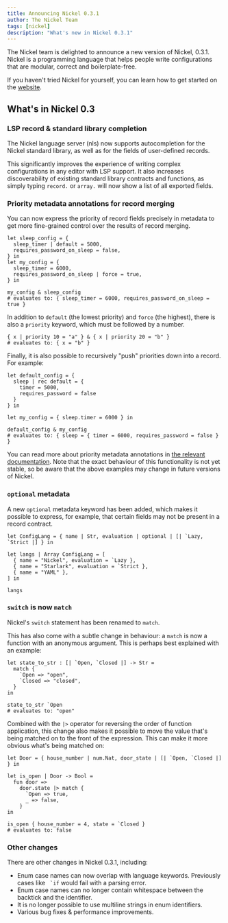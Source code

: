 ```yaml
---
title: Announcing Nickel 0.3.1
author: The Nickel Team
tags: [nickel]
description: "What's new in Nickel 0.3.1"
---
```


The Nickel team is delighted to announce a new version of Nickel, 0.3.1.
Nickel is a programming language that helps people write configurations
that are modular, correct and boilerplate-free.

If you haven't tried Nickel for yourself, you can learn how to get started on
the [website][getting_started].

## What's in Nickel 0.3

### LSP record & standard library completion

The Nickel language server (nls) now supports autocompletion for the Nickel
standard library, as well as for the fields of user-defined records.

This significantly improves the experience of writing complex configurations
in any editor with LSP support. It also increases discoverability of existing
standard library contracts and functions, as simply typing `record.` or
`array.` will now show a list of all exported fields.

### Priority metadata annotations for record merging

You can now express the priority of record fields precisely in metadata to
get more fine-grained control over the results of record merging.

```nickel
let sleep_config = {
  sleep_timer | default = 5000,
  requires_password_on_sleep = false,
} in
let my_config = {
  sleep_timer = 6000,
  requires_password_on_sleep | force = true,
} in

my_config & sleep_config
# evaluates to: { sleep_timer = 6000, requires_password_on_sleep = true }
```

In addition to `default` (the lowest priority) and `force` (the highest), there
is also a `priority` keyword, which must be followed by a number.

```nickel
{ x | priority 10 = "a" } & { x | priority 20 = "b" }
# evaluates to: { x = "b" }
```

Finally, it is also possible to recursively "push" priorities down into a
record. For example:

```nickel
let default_config = {
  sleep | rec default = {
    timer = 5000,
    requires_password = false
  }
} in

let my_config = { sleep.timer = 6000 } in

default_config & my_config
# evaluates to: { sleep = { timer = 6000, requires_password = false } }
```

You can read more about priority metadata annotations in [the relevant
documentation][merging_documentation]. Note that the exact behaviour of this
functionality is not yet stable, so be aware that the above examples may change
in future versions of Nickel.

### `optional` metadata

A new `optional` metadata keyword has been added, which makes it possible to
express, for example, that certain fields may not be present in a record
contract.

```nickel
let ConfigLang = { name | Str, evaluation | optional | [| `Lazy, `Strict |] } in

let langs | Array ConfigLang = [
  { name = "Nickel", evaluation = `Lazy },
  { name = "Starlark", evaluation = `Strict },
  { name = "YAML" },
] in

langs
```

### `switch` is now `match`

Nickel's `switch` statement has been renamed to `match`.

This has also come with a subtle change in behaviour: a `match` is now a
function with an anonymous argument. This is perhaps best explained with an
example:

```nickel
let state_to_str : [| `Open, `Closed |] -> Str =
  match {
    `Open => "open",
    `Closed => "closed",
  }
in

state_to_str `Open
# evaluates to: "open"
```

Combined with the `|>` operator for reversing the order of function application,
this change also makes it possible to move the value that's being matched on
to the front of the expression. This can make it more obvious what's being
matched on:

```nickel
let Door = { house_number | num.Nat, door_state | [| `Open, `Closed |] } in

let is_open | Door -> Bool =
  fun door =>
    door.state |> match {
      `Open => true,
      _ => false,
    }
in

is_open { house_number = 4, state = `Closed }
# evaluates to: false
```

### Other changes

There are other changes in Nickel 0.3.1, including:

- Enum case names can now overlap with language keywords. Previously cases
  like `` `if`` would fail with a parsing error.
- Enum case names can no longer contain whitespace between the backtick and the
  identifier.
- It is no longer possible to use multiline strings in enum identifiers.
- Various bug fixes & performance improvements.

[getting_started]: https://nickel-lang.org/getting-started
[merging_documentation]: https://nickel-lang.org/user-manual/merging/#merge-priorities
